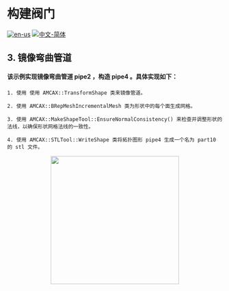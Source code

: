 # 构建阀门

[![en-us](https://img.shields.io/badge/en-us-yellow.svg)](./README.md) [![中文-简体](https://img.shields.io/badge/%E4%B8%AD%E6%96%87-%E7%AE%80%E4%BD%93-red.svg)](./README.zh_cn.md)

## 3. 镜像弯曲管道

#### 该示例实现镜像弯曲管道 pipe2 ，构造 pipe4 。具体实现如下：
	1. 使用 使用 AMCAX::TransformShape 类来镜像管道。

	2. 使用 AMCAX::BRepMeshIncrementalMesh 类为形状中的每个面生成网格。

	3. 使用 AMCAX::MakeShapeTool::EnsureNormalConsistency() 来检查并调整形状的法线，以确保形状网格法线的一致性。

	4. 使用 AMCAX::STLTool::WriteShape 类将拓扑图形 pipe4 生成一个名为 part10 的 stl 文件。

<div align = center><img src="https://s2.loli.net/2024/09/30/r5kDHu8m2G31bLW.png" width="300" height="300">

